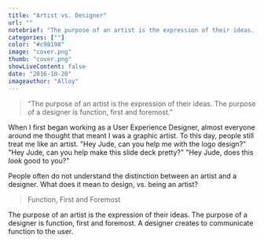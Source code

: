 ```yaml
---
title: "Artist vs. Designer"
url: ""
notebrief: "The purpose of an artist is the expression of their ideas. The purpose of a designer is function, first and foremost."
categories: [""]
color: "#c98198"
image: "cover.png"
thumb: "cover.png"
showLiveContent: false
date: "2016-10-20"
imageauthor: "Alloy"
---
```


> "The purpose of an artist is the expression of their ideas. The purpose of a designer is function, first and foremost."


When I first began working as a User Experience Designer, almost everyone around me thought that meant I was a graphic artist. To this day, people still treat me like an artist. "Hey Jude, can you help me with the logo design?" "Hey Jude, can you help make this slide deck pretty?" "Hey Jude, does this *look* good to you?"

People often do not understand the distinction between an artist and a designer. What does it mean to design, vs. being an artist? 

> Function, First and Foremost

The purpose of an artist is the expression of their ideas. The purpose of a designer is function, first and foremost. A designer creates to communicate function to the user.

